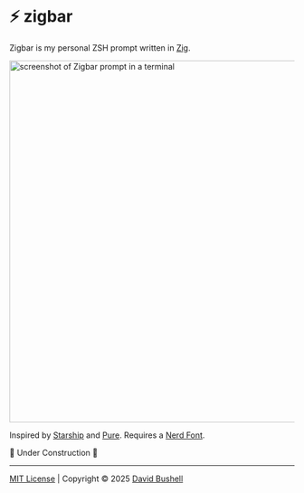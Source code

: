 # ⚡ zigbar

Zigbar is my personal ZSH prompt written in [Zig](https://ziglang.org).

<img alt="screenshot of Zigbar prompt in a terminal" src=".github/screenshot.avif" width="640">

Inspired by [Starship](https://github.com/starship/starship) and [Pure](https://github.com/sindresorhus/pure). Requires a [Nerd Font](https://www.nerdfonts.com).

🚧 Under Construction 🚧

* * *

[MIT License](/LICENSE) | Copyright © 2025 [David Bushell](https://dbushell.com)
